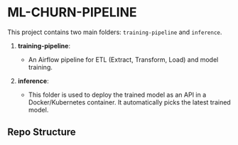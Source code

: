 # ML-CHURN-PIPELINE

This project contains two main folders: `training-pipeline` and `inference`.

1. **training-pipeline**:
    - An Airflow pipeline for ETL (Extract, Transform, Load) and model training.
  
2. **inference**:
    - This folder is used to deploy the trained model as an API in a Docker/Kubernetes container. It automatically picks the latest trained model.

## Repo Structure

